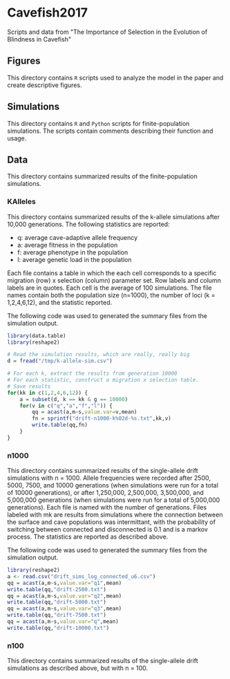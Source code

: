 # Cavefish2017
Scripts and data from "The Importance of Selection in the Evolution of Blindness in Cavefish"

## Figures

This directory contains `R` scripts used to analyze the model in the paper and create descriptive figures.

## Simulations

This directory contains `R` and `Python` scripts for finite-population simulations. The scripts contain comments describing their function and usage.

## Data

This directory contains summarized results of the finite-population simulations. 

### KAlleles

This directory contains summarized results of the k-allele simulations after 10,000 generations.
The following statistics are reported:

 * q: average cave-adaptive allele frequency
 * a: average fitness in the population
 * f: average phenotype in the population
 * l: average genetic load in the population

Each file contains a table in which the each cell corresponds to a specific migration (row) x selection (column) parameter set. Row labels and column labels are in quotes.
Each cell is the average of 100 simulations.
The file names contain both the population size (n=1000), the number of loci (k = 1,2,4,6,12),
and the statistic reported.

The following code was used to generated the summary files from the simulation output.

```R
library(data.table)
library(reshape2)

# Read the simulation results, which are really, really big
d = fread("/tmp/k-allele-sim.csv")

# For each k, extract the results from generation 10000
# For each statistic, construct a migration x selection table.
# Save results
for(kk in c(1,2,4,6,12)) {
	a = subset(d, k == kk & g == 10000)
	for(v in c("q","a","f","l")) {
		qq = acast(a,m~s,value.var=v,mean)
		fn = sprintf("drift-n1000-k%02d-%s.txt",kk,v)
		write.table(qq,fn)
	}
}
```

### n1000

This directory contains summarized results of the single-allele drift simulations with n = 1000. Allele frequencies were recorded after 2500, 5000, 7500, and 10000 generations (when simulations were run for a total of 10000 generations), or after 1,250,000, 2,500,000, 3,500,000, and 5,000,000 generations (when simulations were run for a total of 5,000,000 generations). Each file is named with the number of generations. Files labeled with mk are results from simulations where the connection between the surface and cave populations was intermittant, with the probability of switching between connected and disconnected is 0.1 and is a markov process. The statistics are reported as described above.

The following code was used to generated the summary files from the simulation output.

```R
library(reshape2)
a <- read.csv("drift_sims_log_connected_u6.csv")
qq = acast(a,m~s,value.var="q1",mean)
write.table(qq,"drift-2500.txt")
qq = acast(a,m~s,value.var="q2",mean)
write.table(qq,"drift-5000.txt")
qq = acast(a,m~s,value.var="q3",mean)
write.table(qq,"drift-7500.txt")
qq = acast(a,m~s,value.var="q",mean)
write.table(qq,"drift-10000.txt")
```

### n100

This directory contains summarized results of the single-allele drift simulations as described above, but with n = 100.
